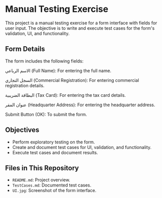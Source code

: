 # Manual Testing Exercise
This project is a manual testing exercise for a form interface with fields for user input. The objective is to write and execute test cases for the form's validation, UI, and functionality.

## Form Details
The form includes the following fields:

الاسم الرباعي (Full Name): For entering the full name.

السجل التجاري (Commercial Registration): For entering commercial registration details.

البطاقة الضريبية (Tax Card): For entering the tax card details.

عنوان المقر (Headquarter Address): For entering the headquarter address.

Submit Button (OK): To submit the form.

## Objectives
- Perform exploratory testing on the form.
- Create and document test cases for UI, validation, and functionality.
- Execute test cases and document results.

## Files in This Repository
- `README.md`: Project overview.
- `TestCases.md`: Documented test cases.
- `UI.jpg`: Screenshot of the form interface.

